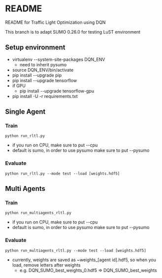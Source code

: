 # README
README for Traffic Light Optimization using DQN

This branch is to adapt SUMO 0.26.0 for testing LuST environment

## Setup environment
- virtualenv --system-site-packages DQN_ENV
    - need to inherit pysumo
- source DQN_ENV/bin/activate
- pip install --upgrade pip
- pip install --upgrade tensorflow
- if GPU
    - pip install --upgrade tensorflow-gpu
- pip install -U -r requirements.txt


## Single Agent
### Train
```
python run_rltl.py
```
- if you run on CPU, make sure to put --cpu
- default is sumo, in order to use pysumo make sure to put --pysumo

### Evaluate
```
python run_rltl.py --mode test --load [weights.hdf5]
```

## Multi Agents
### Train
```
python run_multiagents_rltl.py
```
- if you run on CPU, make sure to put --cpu
- default is sumo, in order to use pysumo make sure to put --pysumo

### Evaluate
```
python run_multiagents_rltl.py --mode test --load [weights.hdf5]
```
- currently, weights are saved as ~weights_[agent id].hdf5, so when you load, remove letters after weights
    - e.g. DQN_SUMO_best_weights_0.hdf5 => DQN_SUMO_best_weights
